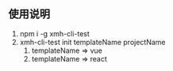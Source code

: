 ## 使用说明

1. npm i -g xmh-cli-test
2. xmh-cli-test init templateName projectName
    1. templateName => vue
    2. templateName => react
